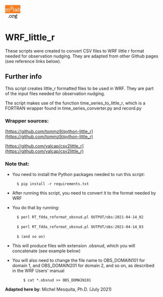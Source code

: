 <img src="https://github.com/M2LabOrg/MISC/blob/8d099e146d84b9d011358030888c5b069b1e8c54/Logo_M2Lab.png" align="center" height="50">


# WRF_little_r
These scripts were created to convert CSV files to WRF little r format needed for observation nudging. They are adapted from other Github pages (see reference links below).


## Further info
This script creates little_r formatted files to be used in WRF. They are part of the input files needed for observation nudging.

The script makes use of the function time_series_to_little_r, which is a FORTRAN wrapper found in time_series_converter.py and record.py

### Wrapper sources: 

[https://github.com/tommz9/python-little_r](https://github.com/tommz9/python-little_r)

[https://github.com/valcap/csv2little_r](https://github.com/valcap/csv2little_r)

### Note that: 
- You need to install the Python packages needed to run this script:
    
        $ pip install -r requirements.txt 

- After running this script, you need to convert it to the format needed by WRF
- You do that by running: 

        $ perl RT_fdda_reformat_obsnud.pl OUTPUT/obs:2021-04-14_02
        
        $ perl RT_fdda_reformat_obsnud.pl OUTPUT/obs:2021-04-14_03
        
        $ (and so on)

- This will produce files with extension .obsnud, which you will concatenate
  (see example below)

- You will also need to change the file name to OBS_DOMAIN101 for domain 1, 
  and OBS_DOMAIN201 for domain 2, and so on, as described in the WRF Users' manual
           
           $ cat *.obsnud >> OBS_DOMAIN101


**Adapted here by**: Michel Mesquita, Ph.D. (July 2021)
